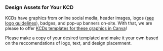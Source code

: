 ### Design Assets for Your KCD

KCDs have graphics from online social media, header images, logos ([see logo guidelines](https://github.com/cncf/kubernetes-community-days/blob/main/planning/your-logo.md)), badges, and pop-up banners on-site.
With that, we are please to offer [KCDs templates for these graphics in Canva](https://www.canva.com/folder/FAFCx4mNBXA)!

Please make a copy of your desired templated and make it your own based on the reccomendations of logo, text, and design placemnent.
